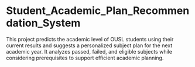 # Student_Academic_Plan_Recommendation_System
This project predicts the academic level of OUSL students using their current results and suggests a personalized subject plan for the next academic year. It analyzes passed, failed, and eligible subjects while considering prerequisites to support efficient academic planning. 
